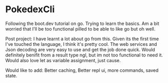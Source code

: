 # PokedexCli

Following the boot.dev tutorial on go. Trying to learn the basics.
Am a bit worried that I'll be too functional pilled to be able to like go but oh well.

Post project:
I have learnt a lot about go from this. Given its the first time I've touched the language, I think it's pretty cool. The web services and Json decoding are very easy to use and get the job done quick.
Would definitely benifit from a result type ngl, but im not too functional to need it. Would also love let as variable assignment, just cause.

Would like to add: Better caching, Better repl ui, more commands, saved state.
